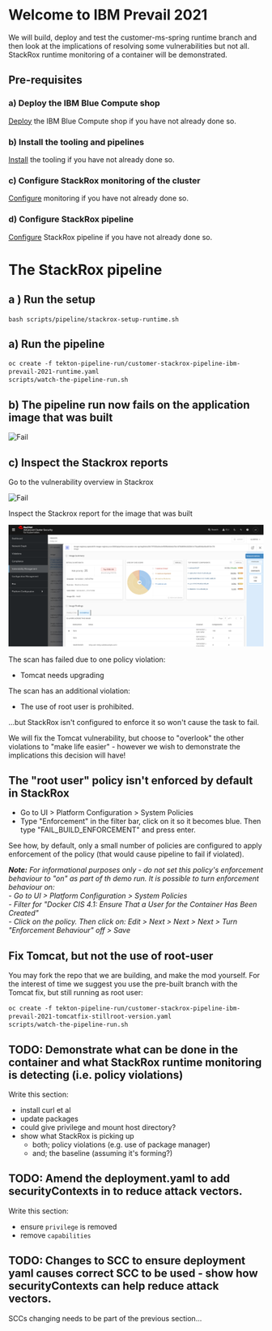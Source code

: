 # Welcome to IBM Prevail 2021

We will build, deploy and test the customer-ms-spring runtime branch and then look at the implications of resolving some vulnerabilities but not all. StackRox runtime monitoring of a container will be demonstrated.

## Pre-requisites

### a) Deploy the IBM Blue Compute shop

[Deploy](../functionality/DEPLOY-FULL-BC.MD) the IBM Blue Compute shop if you have not already done so.

### b) Install the tooling and pipelines

[Install](../nuts-and-bolts/MINI-SETUP.MD) the tooling if you have not already done so.

### c) Configure StackRox monitoring of the cluster

[Configure](./README-V3.MD) monitoring if you have not already done so.

### d) Configure StackRox pipeline

[Configure](./README-V3.MD) StackRox pipeline if you have not already done so.

# The StackRox pipeline

## a ) Run the setup

    bash scripts/pipeline/stackrox-setup-runtime.sh  

## a) Run the pipeline

    oc create -f tekton-pipeline-run/customer-stackrox-pipeline-ibm-prevail-2021-runtime.yaml
    scripts/watch-the-pipeline-run.sh

## b) The pipeline run now fails on the application image that was built  

![Fail](../../images/stackrox-plr.png?raw=true "Title")

## c) Inspect the Stackrox reports

Go to the vulnerability overview in Stackrox

![Fail](../../images/risky-images.png?raw=true "Title")

Inspect the Stackrox report for the image that was built

![Fail](../../images/customer-report.png?raw=true "Title")

The scan has failed due to one policy violation:
  - Tomcat needs upgrading

The scan has an additional violation:
  - The use of root user is prohibited.

...but StackRox isn't configured to enforce it so won't cause the task to fail.
 
We will fix the Tomcat vulnerability, but choose to "overlook" the other violations to "make life easier" - however we wish to demonstrate the implications this decision will have!

## The "root user" policy isn't enforced by default in StackRox

  - Go to UI > Platform Configuration > System Policies
  - Type "Enforcement" in the filter bar, click on it so it becomes blue. Then type "FAIL_BUILD_ENFORCEMENT" and press enter.

See how, by default, only a small number of policies are configured to apply enforcement of the policy (that would cause pipeline to fail if violated).

***Note:** For informational purposes only - do not set this policy's enforcement behaviour to "on" as part of th demo run.*
*It is possible to turn enforcement behaviour on:*  
  *- Go to UI > Platform Configuration > System Policies*  
    *- Filter for "Docker CIS 4.1: Ensure That a User for the Container Has Been Created"*  
    *- Click on the policy. Then click on: Edit > Next > Next > Next > Turn "Enforcement Behaviour" off > Save*  

## Fix Tomcat, but not the use of root-user
You may fork the repo that we are building, and make the mod yourself. For the interest of time we suggest you use the pre-built branch with the Tomcat fix, but still running as root user:

    oc create -f tekton-pipeline-run/customer-stackrox-pipeline-ibm-prevail-2021-tomcatfix-stillroot-version.yaml
    scripts/watch-the-pipeline-run.sh

## TODO: Demonstrate what can be done in the container and what StackRox runtime monitoring is detecting (i.e. policy violations)
Write this section:
  - install curl et al
  - update packages
  - could give privilege and mount host directory?
  - show what StackRox is picking up
    - both; policy violations (e.g. use of package manager)
    - and; the baseline (assuming it's forming?) 

## TODO: Amend the deployment.yaml to add securityContexts in to reduce attack vectors.
Write this section:
  - ensure `privilege` is removed
  - remove `capabilities`

## TODO: Changes to SCC to ensure deployment yaml causes correct SCC to be used - show how securityContexts can help reduce attack vectors.
SCCs changing needs to be part of the previous section...
